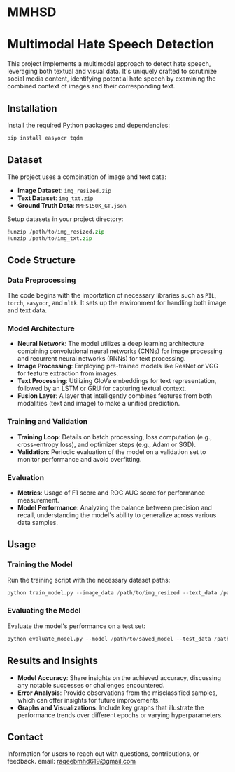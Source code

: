 # MMHSD
# Multimodal Hate Speech Detection

This project implements a multimodal approach to detect hate speech, leveraging both textual and visual data. It's uniquely crafted to scrutinize social media content, identifying potential hate speech by examining the combined context of images and their corresponding text.

## Installation
Install the required Python packages and dependencies:

```bash
pip install easyocr tqdm
```

## Dataset
The project uses a combination of image and text data:

- **Image Dataset**: `img_resized.zip`
- **Text Dataset**: `img_txt.zip`
- **Ground Truth Data**: `MMHS150K_GT.json`

Setup datasets in your project directory:

```python
!unzip /path/to/img_resized.zip
!unzip /path/to/img_txt.zip
```

## Code Structure

### Data Preprocessing
The code begins with the importation of necessary libraries such as `PIL`, `torch`, `easyocr`, and `nltk`. It sets up the environment for handling both image and text data.

### Model Architecture
- **Neural Network**: The model utilizes a deep learning architecture combining convolutional neural networks (CNNs) for image processing and recurrent neural networks (RNNs) for text processing.
- **Image Processing**: Employing pre-trained models like ResNet or VGG for feature extraction from images.
- **Text Processing**: Utilizing GloVe embeddings for text representation, followed by an LSTM or GRU for capturing textual context.
- **Fusion Layer**: A layer that intelligently combines features from both modalities (text and image) to make a unified prediction.

### Training and Validation
- **Training Loop**: Details on batch processing, loss computation (e.g., cross-entropy loss), and optimizer steps (e.g., Adam or SGD).
- **Validation**: Periodic evaluation of the model on a validation set to monitor performance and avoid overfitting.

### Evaluation
- **Metrics**: Usage of F1 score and ROC AUC score for performance measurement.
- **Model Performance**: Analyzing the balance between precision and recall, understanding the model's ability to generalize across various data samples.

## Usage

### Training the Model
Run the training script with the necessary dataset paths:

```python
python train_model.py --image_data /path/to/img_resized --text_data /path/to/img_txt
```

### Evaluating the Model
Evaluate the model's performance on a test set:

```python
python evaluate_model.py --model /path/to/saved_model --test_data /path/to/test_data
```

## Results and Insights
- **Model Accuracy**: Share insights on the achieved accuracy, discussing any notable successes or challenges encountered.
- **Error Analysis**: Provide observations from the misclassified samples, which can offer insights for future improvements.
- **Graphs and Visualizations**: Include key graphs that illustrate the performance trends over different epochs or varying hyperparameters.

## Contact
Information for users to reach out with questions, contributions, or feedback.
email: raqeebmhd619@gmail.com

